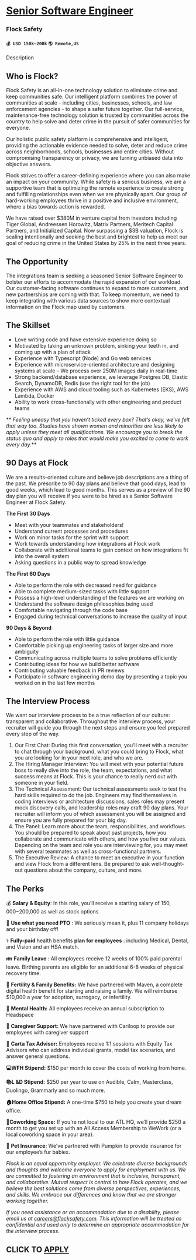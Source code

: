# [Senior Software Engineer](https://www.remotewlb.com/apply/senior-software-engineer-91433)  
### Flock Safety  
#### `💰 USD 150k~200k` `🌎 Remote,US`  

Description

## **Who is Flock?**

Flock Safety is an all-in-one technology solution to eliminate crime and keep communities safe. Our intelligent platform combines the power of communities at scale - including cities, businesses, schools, and law enforcement agencies - to shape a safer future together. Our full-service, maintenance-free technology solution is trusted by communities across the country to help solve and deter crime in the pursuit of safer communities for everyone.

Our holistic public safety platform is comprehensive and intelligent, providing the actionable evidence needed to solve, deter and reduce crime across neighborhoods, schools, businesses and entire cities. Without compromising transparency or privacy, we are turning unbiased data into objective answers.

Flock strives to offer a career-defining experience where you can also make an impact on your community. While safety is a serious business, we are a supportive team that is optimizing the remote experience to create strong and fulfilling relationships even when we are physically apart. Our group of hard-working employees thrive in a positive and inclusive environment, where a bias towards action is rewarded.

We have raised over $380M in venture capital from investors including Tiger Global, Andreessen Horowitz, Matrix Partners, Meritech Capital Partners, and Initialized Capital. Now surpassing a $3B valuation, Flock is scaling intentionally and seeking the best and brightest to help us meet our goal of reducing crime in the United States by 25% in the next three years.

##  **The Opportunity**

The integrations team is seeking a seasoned Senior Software Engineer to bolster our efforts to accommodate the rapid expansion of our workload. Our customer-facing software continues to expand to more customers, and new partnerships are coming with that. To keep momentum, we need to keep integrating with various data sources to show more contextual information on the Flock map used by customers.

##  **The Skillset**

  * Love writing code and have extensive experience doing so
  * Motivated by taking an unknown problem, sinking your teeth in, and coming up with a plan of attack
  * Experience with Typescript (Node) and Go web services
  * Experience with microservice-oriented architecture and designing systems at scale – We process over 250M images daily in real-time
  * Strong backend/database experience, we leverage Postgres DB, Elastic Search, DynamoDB, Redis (use the right tool for the job)
  * Experience with AWS and cloud tooling such as Kubernetes (EKS), AWS Lambda, Docker
  * Ability to work cross-functionally with other engineering and product teams

 ** _Feeling uneasy that you haven’t ticked every box? That’s okay, we’ve felt that way too. Studies have shown women and minorities are less likely to apply unless they meet all qualifications. We encourage you to break the status quo and apply to roles that would make you excited to come to work every day._**

##  **90 Days at Flock**

We are a results-oriented culture and believe job descriptions are a thing of the past. We prescribe to 90 day plans and believe that good days, lead to good weeks, which lead to good months. This serves as a preview of the 90 day plan you will receive if you were to be hired as a Senior Software Engineer at Flock Safety.

**The First 30 Days**

  * Meet with your teammates and stakeholders!
  * Understand current processes and procedures
  * Work on minor tasks for the sprint with support
  * Work towards understanding how integrations at Flock work
  * Collaborate with additional teams to gain context on how integrations fit into the overall system
  * Asking questions in a public way to spread knowledge

 **The First 60 Days**

  * Able to perform the role with decreased need for guidance
  * Able to complete medium-sized tasks with little support
  * Possess a high-level understanding of the features we are working on
  * Understand the software design philosophies being used
  * Comfortable navigating through the code base
  * Engaged during technical conversations to increase the quality of input

 **90 Days & Beyond**

  * Able to perform the role with little guidance 
  * Comfortable picking up engineering tasks of larger size and more ambiguity
  * Communicating across multiple teams to solve problems efficiently
  * Contributing ideas for how we build better software
  * Contributing valuable feedback in PR reviews
  * Participate in software engineering demo day by presenting a topic you worked on in the last few months

##  **The Interview Process**

We want our interview process to be a true reflection of our culture: transparent and collaborative. Throughout the interview process, your recruiter will guide you through the next steps and ensure you feel prepared every step of the way.

  1. Our First Chat: During this first conversation, you’ll meet with a recruiter to chat through your background, what you could bring to Flock, what you are looking for in your next role, and who we are. 
  2. The Hiring Manager Interview: You will meet with your potential future boss to really dive into the role, the team, expectations, and what success means at Flock. This is your chance to really nerd out with someone in your field. 
  3. The Technical Assessment: Our technical assessments seek to test the hard skills required to do the job. Engineers may find themselves in coding interviews or architecture discussions, sales roles may present mock discovery calls, and leadership roles may craft 90 day plans. Your recruiter will inform you of which assessment you will be assigned and ensure you are fully prepared for your big day. 
  4. The Panel: Learn more about the team, responsibilities, and workflows. You should be prepared to speak about past projects, how you collaborate and communicate with others, and how you live our values. Depending on the team and role you are interviewing for, you may meet with several teammates as well as cross-functional partners. 
  5. The Executive Review: A chance to meet an executive in your function and view Flock from a different lens. Be prepared to ask well-thought-out questions about the company, culture, and more. 

## **The Perks**

💰 **Salary & Equity**: In this role, you’ll receive a starting salary of $150,000-$200,000 as well as stock options

🌴 **Use what you need PTO** : We seriously mean it, plus 11 company holidays and your birthday off!

⚕️ **Fully-paid** health benefits **plan for employees** : including Medical, Dental, and Vision and an HSA match.

👪 **Family Leave** : All employees receive 12 weeks of 100% paid parental leave. Birthing parents are eligible for an additional 6-8 weeks of physical recovery time.

🍼 **Fertility & Family Benefits:** We have partnered with Maven, a complete digital health benefit for starting and raising a family. We will reimburse $10,000 a year for adoption, surrogacy, or infertility.

🧠 **Mental Health:** All employees receive an annual subscription to Headspace

💖 **Caregiver Support:** We have partnered with Cariloop to provide our employees with caregiver support

💸 **Carta Tax Advisor:** Employees receive 1:1 sessions with Equity Tax Advisors who can address individual grants, model tax scenarios, and answer general questions.

**💻WFH Stipend:** $150 per month to cover the costs of working from home.

 **📚L &D Stipend:** $250 per year to use on Audible, Calm, Masterclass, Duolingo, Grammarly and so much more.

 **🏠Home Office Stipend:** A one-time $750 to help you create your dream office.

 **🏢Coworking Space:** If you’re not local to our ATL HQ, we’ll provide $250 a month to get you set up with an All Access Membership to WeWork (or a local coworking space in your area).

🐾 **Pet Insurance:** We’ve partnered with Pumpkin to provide insurance for our employee’s fur babies.

_Flock is an equal opportunity employer. We celebrate diverse backgrounds and thoughts and welcome everyone to apply for employment with us. We are committed to fostering an environment that is inclusive, transparent, and collaborative. Mutual respect is central to how Flock operates, and we believe the best solutions come from diverse perspectives, experiences, and skills. We embrace our differences and know that we are stronger working together._

 _If you need assistance or an accommodation due to a disability, please email us at careers@flocksafety.com. This information will be treated as confidential and used only to determine an appropriate accommodation for the interview process._

  
## CLICK TO [APPLY](https://www.remotewlb.com/apply/senior-software-engineer-91433)

